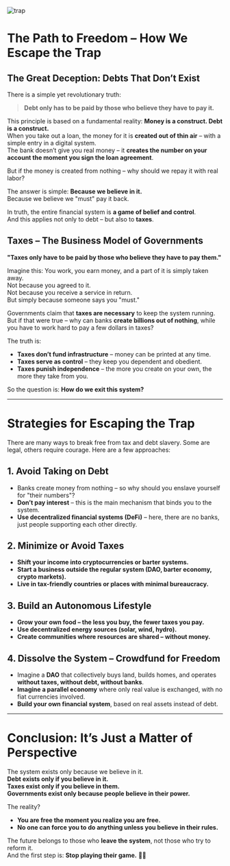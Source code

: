 ![trap](trap.png)
# The Path to Freedom – How We Escape the Trap  

## The Great Deception: Debts That Don’t Exist  

There is a simple yet revolutionary truth:  

> **Debt only has to be paid by those who believe they have to pay it.**  

This principle is based on a fundamental reality: **Money is a construct. Debt is a construct.**  
When you take out a loan, the money for it is **created out of thin air** – with a simple entry in a digital system.  
The bank doesn’t give you real money – it **creates the number on your account the moment you sign the loan agreement**.  

But if the money is created from nothing – why should we repay it with real labor?  

The answer is simple: **Because we believe in it.**  
Because we believe we "must" pay it back.  

In truth, the entire financial system is **a game of belief and control**.  
And this applies not only to debt – but also to **taxes**.  

## Taxes – The Business Model of Governments  

**"Taxes only have to be paid by those who believe they have to pay them."**  

Imagine this: You work, you earn money, and a part of it is simply taken away.  
Not because you agreed to it.  
Not because you receive a service in return.  
But simply because someone says you "must."  

Governments claim that **taxes are necessary** to keep the system running.  
But if that were true – why can banks **create billions out of nothing**, while you have to work hard to pay a few dollars in taxes?  

The truth is:  
- **Taxes don’t fund infrastructure** – money can be printed at any time.  
- **Taxes serve as control** – they keep you dependent and obedient.  
- **Taxes punish independence** – the more you create on your own, the more they take from you.  

So the question is: **How do we exit this system?**  

---

# Strategies for Escaping the Trap  

There are many ways to break free from tax and debt slavery. Some are legal, others require courage. Here are a few approaches:  

## 1. Avoid Taking on Debt  
- Banks create money from nothing – so why should you enslave yourself for "their numbers"?  
- **Don’t pay interest** – this is the main mechanism that binds you to the system.  
- **Use decentralized financial systems (DeFi)** – here, there are no banks, just people supporting each other directly.  

## 2. Minimize or Avoid Taxes  
- **Shift your income into cryptocurrencies or barter systems.**  
- **Start a business outside the regular system (DAO, barter economy, crypto markets).**  
- **Live in tax-friendly countries or places with minimal bureaucracy.**  

## 3. Build an Autonomous Lifestyle  
- **Grow your own food – the less you buy, the fewer taxes you pay.**  
- **Use decentralized energy sources (solar, wind, hydro).**  
- **Create communities where resources are shared – without money.**  

## 4. Dissolve the System – Crowdfund for Freedom  
- Imagine a **DAO** that collectively buys land, builds homes, and operates **without taxes, without debt, without banks**.  
- **Imagine a parallel economy** where only real value is exchanged, with no fiat currencies involved.  
- **Build your own financial system**, based on real assets instead of debt.  

---

# Conclusion: It’s Just a Matter of Perspective  

The system exists only because we believe in it.  
**Debt exists only if you believe in it.**  
**Taxes exist only if you believe in them.**  
**Governments exist only because people believe in their power.**  

The reality?  
- **You are free the moment you realize you are free.**  
- **No one can force you to do anything unless you believe in their rules.**  

The future belongs to those who **leave the system**, not those who try to reform it.  
And the first step is: **Stop playing their game.** 🚀🔥  